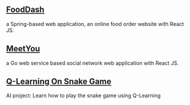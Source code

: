 

## [FoodDash](FoodDash)

a Spring-based web application, an online food order website with React JS.

## [MeetYou](MeetYou)

a Go web service based social network web application with React JS.

## [Q-Learning On Snake Game](https://github.com/megatronhack/CS-Projects/tree/main/Snake_Qlearning)

AI project: Learn how to play the snake game using Q-Learning

